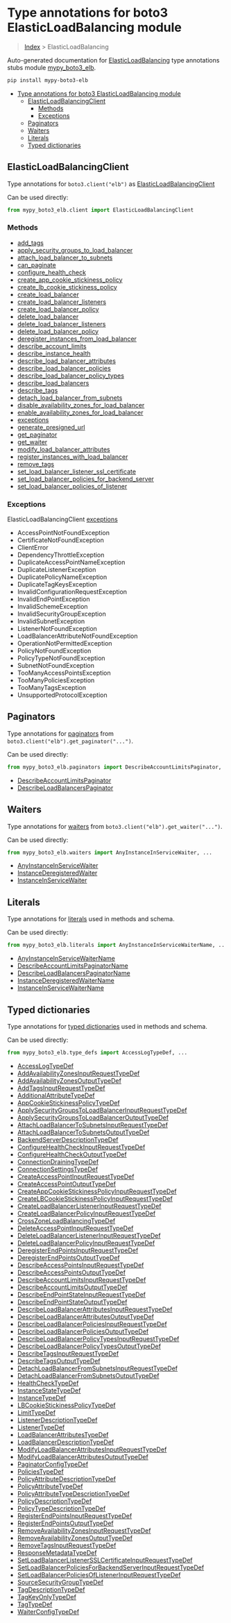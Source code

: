 # Type annotations for boto3 ElasticLoadBalancing module

> [Index](..) > ElasticLoadBalancing

Auto-generated documentation for
[ElasticLoadBalancing](https://boto3.amazonaws.com/v1/documentation/api/latest/reference/services/elb.html#ElasticLoadBalancing)
type annotations stubs module
[mypy_boto3_elb](https://pypi.org/project/mypy-boto3-elb/).

```bash
pip install mypy-boto3-elb
```

- [Type annotations for boto3 ElasticLoadBalancing module](#type-annotations-for-boto3-elasticloadbalancing-module)
  - [ElasticLoadBalancingClient](#elasticloadbalancingclient)
    - [Methods](#methods)
    - [Exceptions](#exceptions)
  - [Paginators](#paginators)
  - [Waiters](#waiters)
  - [Literals](#literals)
  - [Typed dictionaries](#typed-dictionaries)

## ElasticLoadBalancingClient

Type annotations for `boto3.client("elb")` as
[ElasticLoadBalancingClient](./client.md)

Can be used directly:

```python
from mypy_boto3_elb.client import ElasticLoadBalancingClient
```

### Methods

- [add_tags](./client.md#add_tags)
- [apply_security_groups_to_load_balancer](./client.md#apply_security_groups_to_load_balancer)
- [attach_load_balancer_to_subnets](./client.md#attach_load_balancer_to_subnets)
- [can_paginate](./client.md#can_paginate)
- [configure_health_check](./client.md#configure_health_check)
- [create_app_cookie_stickiness_policy](./client.md#create_app_cookie_stickiness_policy)
- [create_lb_cookie_stickiness_policy](./client.md#create_lb_cookie_stickiness_policy)
- [create_load_balancer](./client.md#create_load_balancer)
- [create_load_balancer_listeners](./client.md#create_load_balancer_listeners)
- [create_load_balancer_policy](./client.md#create_load_balancer_policy)
- [delete_load_balancer](./client.md#delete_load_balancer)
- [delete_load_balancer_listeners](./client.md#delete_load_balancer_listeners)
- [delete_load_balancer_policy](./client.md#delete_load_balancer_policy)
- [deregister_instances_from_load_balancer](./client.md#deregister_instances_from_load_balancer)
- [describe_account_limits](./client.md#describe_account_limits)
- [describe_instance_health](./client.md#describe_instance_health)
- [describe_load_balancer_attributes](./client.md#describe_load_balancer_attributes)
- [describe_load_balancer_policies](./client.md#describe_load_balancer_policies)
- [describe_load_balancer_policy_types](./client.md#describe_load_balancer_policy_types)
- [describe_load_balancers](./client.md#describe_load_balancers)
- [describe_tags](./client.md#describe_tags)
- [detach_load_balancer_from_subnets](./client.md#detach_load_balancer_from_subnets)
- [disable_availability_zones_for_load_balancer](./client.md#disable_availability_zones_for_load_balancer)
- [enable_availability_zones_for_load_balancer](./client.md#enable_availability_zones_for_load_balancer)
- [exceptions](./client.md#exceptions)
- [generate_presigned_url](./client.md#generate_presigned_url)
- [get_paginator](./client.md#get_paginator)
- [get_waiter](./client.md#get_waiter)
- [modify_load_balancer_attributes](./client.md#modify_load_balancer_attributes)
- [register_instances_with_load_balancer](./client.md#register_instances_with_load_balancer)
- [remove_tags](./client.md#remove_tags)
- [set_load_balancer_listener_ssl_certificate](./client.md#set_load_balancer_listener_ssl_certificate)
- [set_load_balancer_policies_for_backend_server](./client.md#set_load_balancer_policies_for_backend_server)
- [set_load_balancer_policies_of_listener](./client.md#set_load_balancer_policies_of_listener)

### Exceptions

ElasticLoadBalancingClient [exceptions](./client.md#exceptions)

- AccessPointNotFoundException
- CertificateNotFoundException
- ClientError
- DependencyThrottleException
- DuplicateAccessPointNameException
- DuplicateListenerException
- DuplicatePolicyNameException
- DuplicateTagKeysException
- InvalidConfigurationRequestException
- InvalidEndPointException
- InvalidSchemeException
- InvalidSecurityGroupException
- InvalidSubnetException
- ListenerNotFoundException
- LoadBalancerAttributeNotFoundException
- OperationNotPermittedException
- PolicyNotFoundException
- PolicyTypeNotFoundException
- SubnetNotFoundException
- TooManyAccessPointsException
- TooManyPoliciesException
- TooManyTagsException
- UnsupportedProtocolException

## Paginators

Type annotations for [paginators](./paginators.md) from
`boto3.client("elb").get_paginator("...")`.

Can be used directly:

```python
from mypy_boto3_elb.paginators import DescribeAccountLimitsPaginator, ...
```

- [DescribeAccountLimitsPaginator](./paginators.md#describeaccountlimitspaginator)
- [DescribeLoadBalancersPaginator](./paginators.md#describeloadbalancerspaginator)

## Waiters

Type annotations for [waiters](./waiters.md) from
`boto3.client("elb").get_waiter("...")`.

Can be used directly:

```python
from mypy_boto3_elb.waiters import AnyInstanceInServiceWaiter, ...
```

- [AnyInstanceInServiceWaiter](./waiters.md#anyinstanceinservicewaiter)
- [InstanceDeregisteredWaiter](./waiters.md#instancederegisteredwaiter)
- [InstanceInServiceWaiter](./waiters.md#instanceinservicewaiter)

## Literals

Type annotations for [literals](./literals.md) used in methods and schema.

Can be used directly:

```python
from mypy_boto3_elb.literals import AnyInstanceInServiceWaiterName, ...
```

- [AnyInstanceInServiceWaiterName](./literals.md#anyinstanceinservicewaitername)
- [DescribeAccountLimitsPaginatorName](./literals.md#describeaccountlimitspaginatorname)
- [DescribeLoadBalancersPaginatorName](./literals.md#describeloadbalancerspaginatorname)
- [InstanceDeregisteredWaiterName](./literals.md#instancederegisteredwaitername)
- [InstanceInServiceWaiterName](./literals.md#instanceinservicewaitername)

## Typed dictionaries

Type annotations for [typed dictionaries](./type_defs.md) used in methods and
schema.

Can be used directly:

```python
from mypy_boto3_elb.type_defs import AccessLogTypeDef, ...
```

- [AccessLogTypeDef](./type_defs.md#accesslogtypedef)
- [AddAvailabilityZonesInputRequestTypeDef](./type_defs.md#addavailabilityzonesinputrequesttypedef)
- [AddAvailabilityZonesOutputTypeDef](./type_defs.md#addavailabilityzonesoutputtypedef)
- [AddTagsInputRequestTypeDef](./type_defs.md#addtagsinputrequesttypedef)
- [AdditionalAttributeTypeDef](./type_defs.md#additionalattributetypedef)
- [AppCookieStickinessPolicyTypeDef](./type_defs.md#appcookiestickinesspolicytypedef)
- [ApplySecurityGroupsToLoadBalancerInputRequestTypeDef](./type_defs.md#applysecuritygroupstoloadbalancerinputrequesttypedef)
- [ApplySecurityGroupsToLoadBalancerOutputTypeDef](./type_defs.md#applysecuritygroupstoloadbalanceroutputtypedef)
- [AttachLoadBalancerToSubnetsInputRequestTypeDef](./type_defs.md#attachloadbalancertosubnetsinputrequesttypedef)
- [AttachLoadBalancerToSubnetsOutputTypeDef](./type_defs.md#attachloadbalancertosubnetsoutputtypedef)
- [BackendServerDescriptionTypeDef](./type_defs.md#backendserverdescriptiontypedef)
- [ConfigureHealthCheckInputRequestTypeDef](./type_defs.md#configurehealthcheckinputrequesttypedef)
- [ConfigureHealthCheckOutputTypeDef](./type_defs.md#configurehealthcheckoutputtypedef)
- [ConnectionDrainingTypeDef](./type_defs.md#connectiondrainingtypedef)
- [ConnectionSettingsTypeDef](./type_defs.md#connectionsettingstypedef)
- [CreateAccessPointInputRequestTypeDef](./type_defs.md#createaccesspointinputrequesttypedef)
- [CreateAccessPointOutputTypeDef](./type_defs.md#createaccesspointoutputtypedef)
- [CreateAppCookieStickinessPolicyInputRequestTypeDef](./type_defs.md#createappcookiestickinesspolicyinputrequesttypedef)
- [CreateLBCookieStickinessPolicyInputRequestTypeDef](./type_defs.md#createlbcookiestickinesspolicyinputrequesttypedef)
- [CreateLoadBalancerListenerInputRequestTypeDef](./type_defs.md#createloadbalancerlistenerinputrequesttypedef)
- [CreateLoadBalancerPolicyInputRequestTypeDef](./type_defs.md#createloadbalancerpolicyinputrequesttypedef)
- [CrossZoneLoadBalancingTypeDef](./type_defs.md#crosszoneloadbalancingtypedef)
- [DeleteAccessPointInputRequestTypeDef](./type_defs.md#deleteaccesspointinputrequesttypedef)
- [DeleteLoadBalancerListenerInputRequestTypeDef](./type_defs.md#deleteloadbalancerlistenerinputrequesttypedef)
- [DeleteLoadBalancerPolicyInputRequestTypeDef](./type_defs.md#deleteloadbalancerpolicyinputrequesttypedef)
- [DeregisterEndPointsInputRequestTypeDef](./type_defs.md#deregisterendpointsinputrequesttypedef)
- [DeregisterEndPointsOutputTypeDef](./type_defs.md#deregisterendpointsoutputtypedef)
- [DescribeAccessPointsInputRequestTypeDef](./type_defs.md#describeaccesspointsinputrequesttypedef)
- [DescribeAccessPointsOutputTypeDef](./type_defs.md#describeaccesspointsoutputtypedef)
- [DescribeAccountLimitsInputRequestTypeDef](./type_defs.md#describeaccountlimitsinputrequesttypedef)
- [DescribeAccountLimitsOutputTypeDef](./type_defs.md#describeaccountlimitsoutputtypedef)
- [DescribeEndPointStateInputRequestTypeDef](./type_defs.md#describeendpointstateinputrequesttypedef)
- [DescribeEndPointStateOutputTypeDef](./type_defs.md#describeendpointstateoutputtypedef)
- [DescribeLoadBalancerAttributesInputRequestTypeDef](./type_defs.md#describeloadbalancerattributesinputrequesttypedef)
- [DescribeLoadBalancerAttributesOutputTypeDef](./type_defs.md#describeloadbalancerattributesoutputtypedef)
- [DescribeLoadBalancerPoliciesInputRequestTypeDef](./type_defs.md#describeloadbalancerpoliciesinputrequesttypedef)
- [DescribeLoadBalancerPoliciesOutputTypeDef](./type_defs.md#describeloadbalancerpoliciesoutputtypedef)
- [DescribeLoadBalancerPolicyTypesInputRequestTypeDef](./type_defs.md#describeloadbalancerpolicytypesinputrequesttypedef)
- [DescribeLoadBalancerPolicyTypesOutputTypeDef](./type_defs.md#describeloadbalancerpolicytypesoutputtypedef)
- [DescribeTagsInputRequestTypeDef](./type_defs.md#describetagsinputrequesttypedef)
- [DescribeTagsOutputTypeDef](./type_defs.md#describetagsoutputtypedef)
- [DetachLoadBalancerFromSubnetsInputRequestTypeDef](./type_defs.md#detachloadbalancerfromsubnetsinputrequesttypedef)
- [DetachLoadBalancerFromSubnetsOutputTypeDef](./type_defs.md#detachloadbalancerfromsubnetsoutputtypedef)
- [HealthCheckTypeDef](./type_defs.md#healthchecktypedef)
- [InstanceStateTypeDef](./type_defs.md#instancestatetypedef)
- [InstanceTypeDef](./type_defs.md#instancetypedef)
- [LBCookieStickinessPolicyTypeDef](./type_defs.md#lbcookiestickinesspolicytypedef)
- [LimitTypeDef](./type_defs.md#limittypedef)
- [ListenerDescriptionTypeDef](./type_defs.md#listenerdescriptiontypedef)
- [ListenerTypeDef](./type_defs.md#listenertypedef)
- [LoadBalancerAttributesTypeDef](./type_defs.md#loadbalancerattributestypedef)
- [LoadBalancerDescriptionTypeDef](./type_defs.md#loadbalancerdescriptiontypedef)
- [ModifyLoadBalancerAttributesInputRequestTypeDef](./type_defs.md#modifyloadbalancerattributesinputrequesttypedef)
- [ModifyLoadBalancerAttributesOutputTypeDef](./type_defs.md#modifyloadbalancerattributesoutputtypedef)
- [PaginatorConfigTypeDef](./type_defs.md#paginatorconfigtypedef)
- [PoliciesTypeDef](./type_defs.md#policiestypedef)
- [PolicyAttributeDescriptionTypeDef](./type_defs.md#policyattributedescriptiontypedef)
- [PolicyAttributeTypeDef](./type_defs.md#policyattributetypedef)
- [PolicyAttributeTypeDescriptionTypeDef](./type_defs.md#policyattributetypedescriptiontypedef)
- [PolicyDescriptionTypeDef](./type_defs.md#policydescriptiontypedef)
- [PolicyTypeDescriptionTypeDef](./type_defs.md#policytypedescriptiontypedef)
- [RegisterEndPointsInputRequestTypeDef](./type_defs.md#registerendpointsinputrequesttypedef)
- [RegisterEndPointsOutputTypeDef](./type_defs.md#registerendpointsoutputtypedef)
- [RemoveAvailabilityZonesInputRequestTypeDef](./type_defs.md#removeavailabilityzonesinputrequesttypedef)
- [RemoveAvailabilityZonesOutputTypeDef](./type_defs.md#removeavailabilityzonesoutputtypedef)
- [RemoveTagsInputRequestTypeDef](./type_defs.md#removetagsinputrequesttypedef)
- [ResponseMetadataTypeDef](./type_defs.md#responsemetadatatypedef)
- [SetLoadBalancerListenerSSLCertificateInputRequestTypeDef](./type_defs.md#setloadbalancerlistenersslcertificateinputrequesttypedef)
- [SetLoadBalancerPoliciesForBackendServerInputRequestTypeDef](./type_defs.md#setloadbalancerpoliciesforbackendserverinputrequesttypedef)
- [SetLoadBalancerPoliciesOfListenerInputRequestTypeDef](./type_defs.md#setloadbalancerpoliciesoflistenerinputrequesttypedef)
- [SourceSecurityGroupTypeDef](./type_defs.md#sourcesecuritygrouptypedef)
- [TagDescriptionTypeDef](./type_defs.md#tagdescriptiontypedef)
- [TagKeyOnlyTypeDef](./type_defs.md#tagkeyonlytypedef)
- [TagTypeDef](./type_defs.md#tagtypedef)
- [WaiterConfigTypeDef](./type_defs.md#waiterconfigtypedef)
